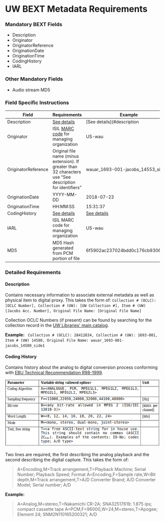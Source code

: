 # UW BEXT Metadata Requirements

### Mandatory BEXT Fields
* Description 
* Originator 
* OriginatorReference 
* OriginationDate 
* OriginationTime 
* CodingHistory 
* IARL 

### Other Mandatory Fields
* Audio stream MD5

### Field Specific Instructions

Field|Requirements|Example
---|---|---
Description|[See details](#description)|[See details](#description
Originator|ISIL [MARC code](https://www.loc.gov/marc/organizations/org-search.php) for managing organization|US-wau
OriginatorReference|Original file name (minus extension). If greater than 32 characters use “See description for identifiers”|wauar_1693-001-jacobs_14553_side1 
OriginationDate|YYYY-MM-DD|2018-07-23
OriginationTime|HH:MM:SS|15:31:37
CodingHistory|[See details](#coding-history)|[See details](#coding-history)
IARL|ISIL MARC code for managing organization|US-wau 
MD5|MD5 Hash generated from PCM portion of file|6f5902ac237024bdd0c176cb93063dc4

### Detailed Requirements
#### Description
Contains necessary information to associate external metadata as well as physical item to digital proxy. This takes the form of:
`Collection # (OCLC): [OCLC Number], Collection # (UW): [UW Collection #], Item # (UW) [Jacobs Acc. Number], Original File Name: [Original File Name]` 

Collection OCLC Numbers (if present) can be found by searching for the collection record in the [UW Libraries' main catalog](https://alliance-primo.hosted.exlibrisgroup.com/primo-explore/search?vid=UW&tab=default_tab).

__Example:__ `
Collection # (OCLC): 28412834, Collection # (UW): 1693-001, Item # (UW) 14580, Original File Name: wauar_1693-001-jacobs_14580_side1`

#### Coding History
Contains history about the analog to digital conversion process conforming with [EBU Technical Recommendation R98-1999](https://tech.ebu.ch/docs/r/r098.pdf). 

![BEXT Coding Example](resources/bext-coding.png)

Two lines are required, the first describing the analog playback and the second describing the digital capture. This takes the form of: 
> A=Encoding,M=Track arrangement,T=Playback Machine; Serial Number; Playback Speed; Format
> A=Encoding,F=Sample rate,W=Bit depth,M=Track arrangement,T=A/D Converter Brand; A/D Converter Model; Serial number; A/D

__Example:__
> A=Analog,M=stereo,T=Nakamichi CR-2A; SNA32517619; 1.875 ips; compact cassette tape
> A=PCM,F=96000,W=24,M=stereo,T=Apogee; Element 24; SNM2N110165200321; A/D
